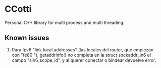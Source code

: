 # CCotti
Personal C++ library for multi process and multi threading.

## Known issues
1. Para Ipv6 "link local addresses" (las locales del router, que empiezan con "fe80:"), getaddrinfo() no completa en la struct sockaddr_in6 el campo "sin6_scope_id", y al querer conectar o bindear devuelve error.
